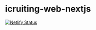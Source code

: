 # icruiting-web-nextjs

[![Netlify Status](https://api.netlify.com/api/v1/badges/5e9234ed-469e-43ee-bf93-c0e9e49fcf34/deploy-status)](https://app.netlify.com/sites/objective-northcutt-d95066/deploys)
